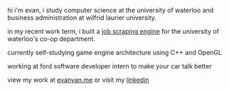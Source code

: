 hi i'm evan, i study computer science at the university of waterloo and business administration at wilfrid laurier university.

in my recent work term, i built a <a href="https://www.linkedin.com/feed/update/urn:li:activity:7232846565734789120/">job scraping engine</a> for the university of waterloo's co-op department.

currently self-studying game engine architecture using C++ and OpenGL

working at ford software developer intern to make your car talk better

view my work at <a href="https://evanyan.me/">evanyan.me</a> or visit my <a href="https://www.linkedin.com/in/yanevan/">linkedin</a>

